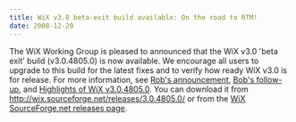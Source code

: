 ```yaml
---
title: WiX v3.0 beta-exit build available: On the road to RTM!
date: 2008-12-20
---
```

The WiX Working Group is pleased to announced that the WiX v3.0 'beta exit' build (v3.0.4805.0) is now available. We encourage all users to upgrade to this build for the latest fixes and to verify how ready WiX v3.0 is for release. For more information, see <a href='http://robmensching.com/blog/archive/2008/11/29/WiX-v3-toolset-end-of-the-Beta-imminent.aspx'>Rob's announcement</a>, <a href='http://www.joyofsetup.com/2008/11/29/wix-v30-beta-coming-soon/'>Bob's follow-up</a>, and <a href='http://www.joyofsetup.com/2008/12/05/highlights-of-wix-v3048050/'>Highlights of WiX v3.0.4805.0</a>. You can download it from <a href='http://wix.sourceforge.net/releases/3.0.4805.0/'>http://wix.sourceforge.net/releases/3.0.4805.0/</a> or from the <a href='https://sourceforge.net/project/showfiles.php?group_id=105970&amp;package_id=168888&amp;release_id=645083'>WiX SourceForge.net releases page</a>.
